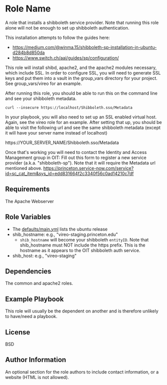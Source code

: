 Role Name
=========

A role that installs a shibboleth service provider. Note that running this role 
alone will not be enough to set up shibboleth authentication. 

This installation attempts to follow the guides here: 
* https://medium.com/@winma.15/shibboleth-sp-installation-in-ubuntu-d284b8d850da
* https://www.switch.ch/aai/guides/sp/configuration/

This role will install shibd, apache2, and the apache2 modules necessary, which include SSL.
In order to configure SSL, you will need to generate SSL keys and put them into a vault in 
the group_vars directory for your project. See group_vars/vireo for an example.

After running this role, you should be able to run this on the command line and see 
your shibboleth metadata.

```
curl --insecure https://localhost/Shibboleth.sso/Metadata
```

In your playbook, you will also need to set up an SSL enabled virtual host. Again, see
the vireo role for an example. After setting that up, you should be able to visit the 
following url and see the same shibboleth metadata (except it will have your server name
instead of localhost)

https://YOUR_SERVER_NAME/Shibboleth.sso/Metadata

Once that's working you will need to contact the Identity and Access 
Management group in OIT: Fill out this form to register a new service provider 
(a.k.a. "shibboleth-sp"). Note that it will require the Metadata url mentioned above.
https://princeton.service-now.com/service?id=sc_cat_item&sys_id=edd831664f2c3340f56c0ad14210c7df

Requirements
------------

The Apache Webserver

Role Variables
--------------

* The [defaults/main.yml](defaults/main.yml) lists the ubuntu release
* shib_hostname: e.g., "vireo-staging.princeton.edu"
  * `shib_hostname` will become your shibboleth `entityID`. Note that shib_hostname must NOT include the https prefix. This is the hostname as it appears to the OIT shibboleth auth service.
* shib_host: e.g., "vireo-staging"

Dependencies
------------

The common and apache2 roles.

Example Playbook
----------------

This role will usually be the dependent on another and is therefore unlikely to have/need a playbook.

License
-------

BSD

Author Information
------------------

An optional section for the role authors to include contact information, or a
website (HTML is not allowed).
